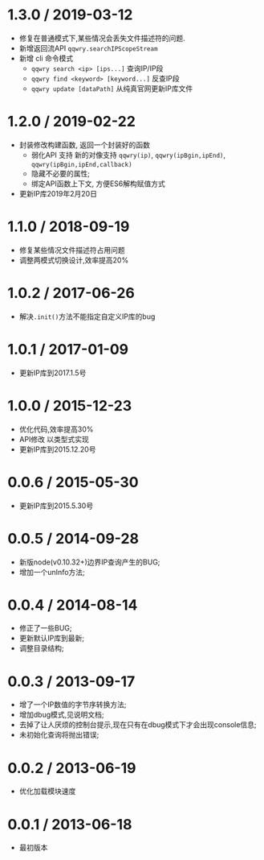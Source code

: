 1.3.0 / 2019-03-12
==================

  * 修复在普通模式下,某些情况会丢失文件描述符的问题.
  * 新增返回流API `qqwry.searchIPScopeStream`
  * 新增 cli 命令模式
    * `qqwry search <ip> [ips...]` 查询IP/IP段
    * `qqwry find <keyword> [keyword...]` 反查IP段
    * `qqwry update [dataPath]` 从纯真官网更新IP库文件

1.2.0 / 2019-02-22
==================

  * 封装修改构建函数, 返回一个封装好的函数
    * 弱化API 支持 新的对像支持 `qqwry(ip)`, `qqwry(ipBgin,ipEnd)`, `qqwry(ipBgin,ipEnd,callback)`
    * 隐藏不必要的属性;
    * 绑定API函数上下文, 方便ES6解构赋值方式
  * 更新IP库2019年2月20日

1.1.0 / 2018-09-19
==================

  * 修复某些情况文件描述符占用问题
  * 调整两模式切换设计,效率提高20%

1.0.2 / 2017-06-26
==================

  * 解决`.init()`方法不能指定自定义IP库的bug

1.0.1 / 2017-01-09
==================

  * 更新IP库到2017.1.5号
  
1.0.0 / 2015-12-23
==================

  * 优化代码,效率提高30%
  * API修改 以类型式实现
  * 更新IP库到2015.12.20号 

0.0.6 / 2015-05-30
==================

  * 更新IP库到2015.5.30号
  
0.0.5 / 2014-09-28
==================

  * 新版node(v0.10.32+)边界IP查询产生的BUG;
  * 增加一个unInfo方法;

0.0.4 / 2014-08-14
==================

  * 修正了一些BUG;
  * 更新默认IP库到最新;
  * 调整目录结构;  

0.0.3 / 2013-09-17
==================

  * 增了一个IP数值的字节序转换方法;
  * 增加dbug模式,见说明文档;
  * 去掉了让人厌烦的控制台提示,现在只有在dbug模式下才会出现console信息;
  * 未初始化查询将抛出错误;
  
0.0.2 / 2013-06-19
==================

  * 优化加载模块速度

0.0.1 / 2013-06-18
==================

  * 最初版本
